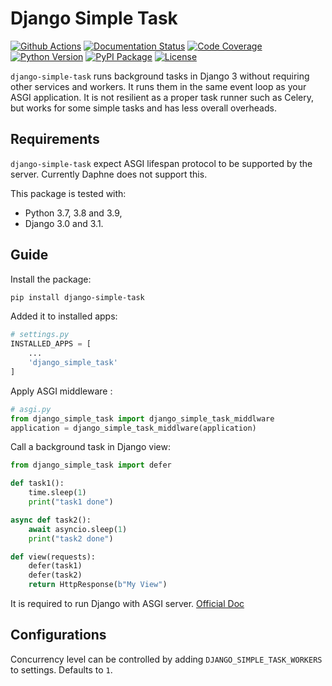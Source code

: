 # Django Simple Task
[![Github Actions](https://github.com/ericls/django-simple-task/workflows/Build/badge.svg)](https://github.com/ericls/django-simple-task/actions)
[![Documentation Status](https://readthedocs.org/projects/django-simple-task/badge/?version=latest)](https://django-simple-task.readthedocs.io/?badge=latest)
[![Code Coverage](https://codecov.io/gh/ericls/django-simple-task/branch/master/graph/badge.svg)](https://codecov.io/gh/ericls/django-simple-task)
[![Python Version](https://img.shields.io/pypi/pyversions/django-simple-task.svg)](https://pypi.org/project/django-simple-task/)
[![PyPI Package](https://img.shields.io/pypi/v/django-simple-task.svg)](https://pypi.org/project/django-simple-task/)
[![License](https://img.shields.io/pypi/l/django-simple-task.svg)](https://github.com/ericls/django-simple-task/blob/master/LICENSE)

`django-simple-task` runs background tasks in Django 3 without requiring other services and workers. It runs them in the same event loop as your ASGI application. It is not resilient as a proper task runner such as Celery, but works for some simple tasks and has less overall overheads.

## Requirements
`django-simple-task` expect ASGI lifespan protocol to be supported by the server. Currently Daphne does not support this.

This package is tested with:
 - Python 3.7, 3.8 and 3.9,
 - Django 3.0 and 3.1.

## Guide

Install the package:
```bash
pip install django-simple-task
```

Added it to installed apps:
```python
# settings.py
INSTALLED_APPS = [
	...
	'django_simple_task'
]
```
Apply ASGI middleware :
```python
# asgi.py
from django_simple_task import django_simple_task_middlware
application = django_simple_task_middlware(application)
```

Call a background task in Django view:
```python
from django_simple_task import defer

def task1():
	time.sleep(1)
	print("task1 done")

async def task2():
	await asyncio.sleep(1)
	print("task2 done")

def view(requests):
	defer(task1)
	defer(task2)
	return HttpResponse(b"My View")
```

It is required to run Django with ASGI server. [Official Doc](https://docs.djangoproject.com/en/3.0/howto/deployment/asgi/)

## Configurations

Concurrency level can be controlled by adding `DJANGO_SIMPLE_TASK_WORKERS` to settings. Defaults to `1`.
